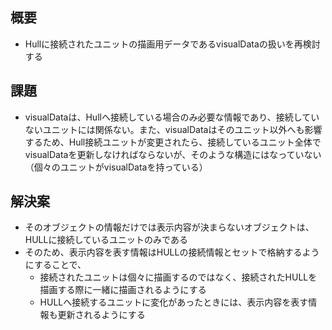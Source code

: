 ## 概要

- Hullに接続されたユニットの描画用データであるvisualDataの扱いを再検討する

## 課題

- visualDataは、Hullへ接続している場合のみ必要な情報であり、接続していないユニットには関係ない。また、visualDataはそのユニット以外へも影響するため、Hull接続ユニットが変更されたら、接続しているユニット全体でvisualDataを更新しなければならないが、そのような構造にはなっていない（個々のユニットがvisualDataを持っている）

## 解決案

- そのオブジェクトの情報だけでは表示内容が決まらないオブジェクトは、HULLに接続しているユニットのみである
- そのため、表示内容を表す情報はHULLの接続情報とセットで格納するようにすることで、
  - 接続されたユニットは個々に描画するのではなく、接続されたHULLを描画する際に一緒に描画されるようにする
  - HULLへ接続するユニットに変化があったときには、表示内容を表す情報も更新されるようにする
